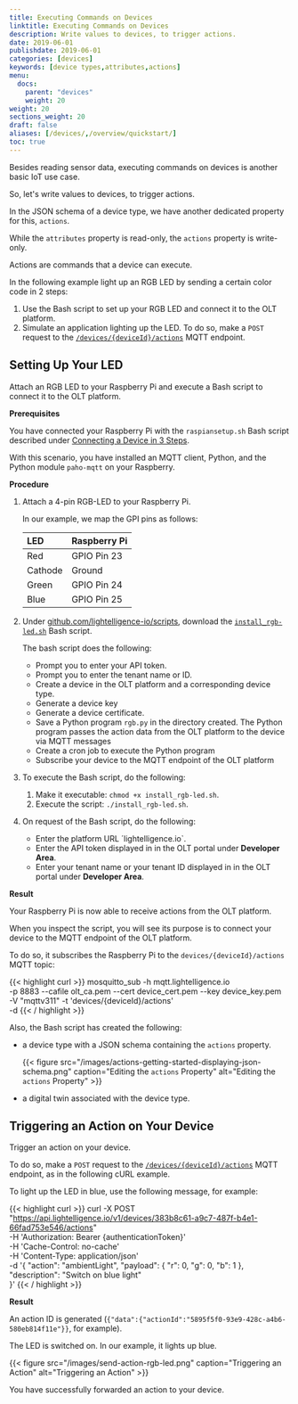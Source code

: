 ```yaml
---
title: Executing Commands on Devices
linktitle: Executing Commands on Devices
description: Write values to devices, to trigger actions.
date: 2019-06-01
publishdate: 2019-06-01
categories: [devices]
keywords: [device types,attributes,actions]
menu:
  docs:
    parent: "devices"
    weight: 20
weight: 20
sections_weight: 20
draft: false
aliases: [/devices/,/overview/quickstart/]
toc: true
---
```


<!-- todo 10-->

<!-- todo 20-->

Besides reading sensor data, executing commands on devices is another basic IoT use case.

So, let's write values to devices, to trigger actions.

In the JSON schema of a device type, we have another dedicated property for this, `actions`. 

While the `attributes` property is read-only, the `actions` property is write-only.

Actions are commands that a device can execute.

In the following example light up an RGB LED by sending a certain color code in 2 steps:

1. Use the Bash script to set up your RGB LED and connect it to the OLT platform.
2. Simulate an application lighting up the LED. To do so, make a `POST` request to the [`/devices/{deviceId}/actions`](https://api.lightelligence.io/v1/api-collection/#tag/devices/paths/~1devices~1{deviceId}~1actions/post) MQTT endpoint.


## Setting Up Your LED

Attach an RGB LED to your Raspberry Pi and execute a Bash script to connect it to the OLT platform.

**Prerequisites**

You have connected your Raspberry Pi with the `raspiansetup.sh` Bash script described under [Connecting a Device in 3 Steps](/getting-started/setting-up-getting-started/).

With this scenario, you have installed an MQTT client, Python, and the Python module `paho-mqtt` on your Raspberry.


**Procedure**

1. Attach a 4-pin RGB-LED to your Raspberry Pi.

	In our example, we map the GPI pins as follows:

	| LED     | Raspberry Pi |
	|:--------|:-------------|
	| Red     | GPIO Pin 23  |
	| Cathode | Ground       |
	| Green   | GPIO Pin 24  |
	| Blue    | GPIO Pin 25  |

2. Under [github.com/lightelligence-io/scripts](https://github.com/lightelligence-io/scripts), download the [`install_rgb-led.sh`](github.com/lightelligence-io/scripts/install_rgb-led.sh) Bash script.<!-- todo 30  -->

	The bash script does the following:
	
	* Prompt you to enter your API token.
	* Prompt you to enter the tenant name or ID.
	* Create a device in the OLT platform and a corresponding device type.
	* Generate a device key
	* Generate a device certificate.
	* Save a Python program `rgb.py` in the directory created. The Python program passes the action data from the OLT platform to the device via MQTT messages
	* Create a cron job to execute the Python program
	* Subscribe your device to the MQTT endpoint of the OLT platform
 
3. To execute the Bash script, do the following:

	1. Make it executable: `chmod +x install_rgb-led.sh`.
	2. Execute the script: `./install_rgb-led.sh`. 

4. On request of the Bash script, do the following: 

	* Enter the platform URL ´lightelligence.io`.
	* Enter the API token displayed in in the OLT portal under **Developer Area**.
	* Enter your tenant name or your tenant ID displayed in in the OLT portal under **Developer Area**.


**Result**

Your Raspberry Pi is now able to receive actions from the OLT platform. 
	
When you inspect the script, you will see its purpose is to connect your device to the MQTT endpoint of the OLT platform.
	
To do so, it subscribes the Raspberry Pi to the `devices/{deviceId}/actions` MQTT topic:

{{< highlight curl  >}}
mosquitto_sub -h mqtt.lightelligence.io \
  -p 8883 --cafile olt_ca.pem --cert device_cert.pem --key device_key.pem \
  -V "mqttv311" -t 'devices/{deviceId}/actions' \
  -d
{{< / highlight >}}


Also, the Bash script has created the following:

* a device type with a JSON schema containing the `actions` property.
	
	{{< figure src="/images/actions-getting-started-displaying-json-schema.png" caption="Editing the `actions` Property" alt="Editing the `actions` Property" >}}

* a digital twin associated with the device type.



## Triggering an Action on Your Device

Trigger an action on your device.

To do so, make a `POST` request to the [`/devices/{deviceId}/actions`](https://api.lightelligence.io/v1/api-collection/#tag/devices/paths/~1devices~1{deviceId}~1actions/post) MQTT endpoint, as in the following cURL example.

To light up the LED in blue, use the following message, for example:

{{< highlight curl  >}}
curl -X POST \
  "https://api.lightelligence.io/v1/devices/383b8c61-a9c7-487f-b4e1-66fad753e546/actions" \
  -H 'Authorization: Bearer {authenticationToken}' \
  -H 'Cache-Control: no-cache' \
  -H 'Content-Type: application/json' \
  -d '{ 
  "action": "ambientLight",
	"payload": {
	"r": 0,
	"g": 0,
	"b": 1
	},
	"description": "Switch on blue light"			
}'
{{< / highlight >}}
<!-- "action": "ambientLight",  : todo 65 -->

**Result**

An action ID is generated (`{"data":{"actionId":"5895f5f0-93e9-428c-a4b6-580eb814f11e"}}`, for example).

The LED is switched on. In our example, it lights up blue.

{{< figure src="/images/send-action-rgb-led.png" caption="Triggering an Action" alt="Triggering an Action" >}}

You have successfully forwarded an action to your device.


	